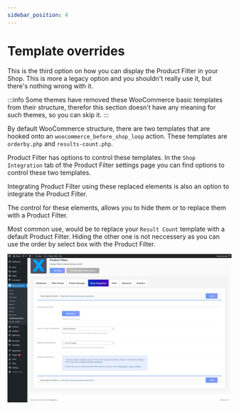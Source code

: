 ```yaml
---
sidebar_position: 4
---
```


# Template overrides

This is the third option on how you can display the Product Filter in your Shop. This is more a legacy option and you shouldn't really use it, but there's nothing wrong with it.

:::info
Some themes have removed these WooCommerce basic templates from their structure, therefor this section doesn't have any meaning for such themes, so you can skip it.
:::

By default WooCommerce structure, there are two templates that are hooked onto an `woocommerce_before_shop_loop` action. These templates are `orderby.php` and `results-count.php`.

Product Filter has options to control these templates. In the `Shop Integration` tab of the Product Filter settings page you can find options to control these two templates.

Integrating Product Filter using these replaced elements is also an option to integrate the Product Filter.

The control for these elements, allows you to hide them or to replace them with a Product Filter.

Most common use, would be to replace your `Result Count` template with a default Product Filter. Hiding the other one is not neccessery as you can use the order by select box with the Product Filter.

![Product Filter template override integration](./img/product-filter--integration-template-override.jpg)